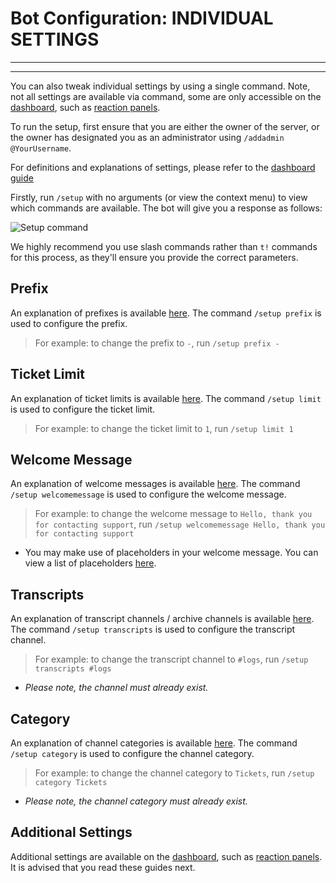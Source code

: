 # Bot Configuration: INDIVIDUAL SETTINGS
***
***

You can also tweak individual settings by using a single command. Note, not all settings are available via command, some are only accessible on the [dashboard](./dashboard.md), such as [reaction panels](./panels.md).

To run the setup, first ensure that you are either the owner of the server, or the owner has designated you as an administrator using `/addadmin @YourUsername`.

For definitions and explanations of settings, please refer to the [dashboard guide](./dashboard.md#prefix)

Firstly, run `/setup` with no arguments (or view the context menu) to view which commands are available. The bot will give you a response as follows:

![Setup command](/img/setup_command.webp)

We highly recommend you use slash commands rather than `t!` commands for this process, as they'll ensure you provide the correct parameters.

## Prefix

An explanation of prefixes is available [here](./dashboard.md#prefix). The command `/setup prefix` is used to configure the prefix.

> For example: to change the prefix to `-`, run `/setup prefix -`

## Ticket Limit

An explanation of ticket limits is available [here](./dashboard.md#ticket-limit). The command `/setup limit` is used to configure the ticket limit.

> For example: to change the ticket limit to `1`, run `/setup limit 1`

## Welcome Message

An explanation of welcome messages is available [here](./dashboard.md#welcome-message). The command `/setup welcomemessage` is used to configure the welcome message.

> For example: to change the welcome message to `Hello, thank you for contacting support`, run `/setup welcomemessage Hello, thank you for contacting support`

- You may make use of placeholders in your welcome message. You can view a list of placeholders [here](./placeholders.md).

## Transcripts

An explanation of transcript channels / archive channels is available [here](./dashboard.md#archive-channel). The command `/setup transcripts` is used to configure the transcript channel.

> For example: to change the transcript channel to `#logs`, run `/setup transcripts #logs`

- *Please note, the channel must already exist.*

## Category

An explanation of channel categories is available [here](./dashboard.md#channel-category). The command `/setup category` is used to configure the channel category.

> For example: to change the channel category to `Tickets`, run `/setup category Tickets`

- *Please note, the channel category must already exist.*

## Additional Settings
Additional settings are available on the [dashboard](./dashboard.md), such as [reaction panels](./panels.md). It is advised that you read these guides next.
